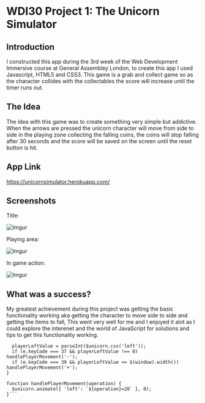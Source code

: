 # WDI30 Project 1: The Unicorn Simulator

## Introduction

I constructed this app during the 3rd week of the Web Development Immersive course at General Assembley London, to create this app I used Javascript, HTML5 and CSS3. This game is a grab and collect game so as the character collides with the collectables the score will increase until the timer runs out.

## The Idea

The idea with this game was to create something very simple but addictive. When the arrows are pressed the unicorn character will move from side to side in the playing zone collecting the falling coins, the coins will stop falling after 30 seconds and the score will be saved on the screen until the reset button is hit.


## App Link

https://unicornsimulator.herokuapp.com/

## Screenshots

Title: 

![Imgur](https://i.imgur.com/I5pXxrj.png)

Playing area: 

![Imgur](https://i.imgur.com/rQZj3wS.png)

In game action:

![Imgur](https://i.imgur.com/DcwiorF.png)

## What was a success?

My greatest achievement during this project was getting the basic functionality working aka getting the character to move side to side and getting the items to fall, This went very well for me and I enjoyed it alot as I could explore the interenet and the world of JavaScript for solutions and tips to get this functionality working.

```function handleKeyCode(e) {
  playerLeftValue = parseInt($unicorn.css('left'));
  if (e.keyCode === 37 && playerLeftValue !== 0)   handlePlayerMovement('-');
  if (e.keyCode === 39 && playerLeftValue <= $(window).width()) handlePlayerMovement('+');
}

function handlePlayerMovement(operation) {
  $unicorn.animate({ 'left': `${operation}=20` }, 0);
}```
